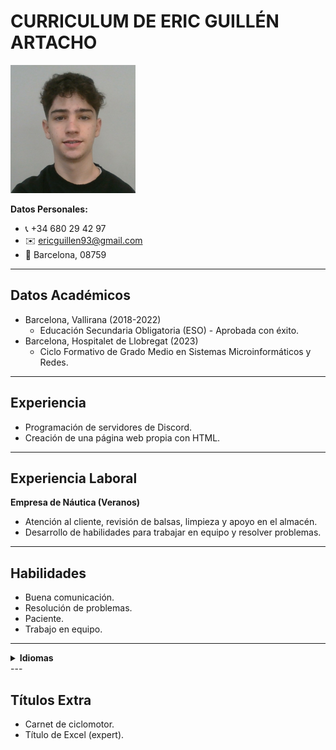 # CURRICULUM DE ERIC GUILLÉN ARTACHO

<img src="https://raw.githubusercontent.com/EricGuillen93/EricGuillen93.github.io/main/foto%20eric.png" width="200">

**Datos Personales:**
- 📞 +34 680 29 42 97
- ✉️ ericguillen93@gmail.com
- 📍 Barcelona, 08759

---

## Datos Académicos
- Barcelona, Vallirana (2018-2022)
  - Educación Secundaria Obligatoria (ESO) - Aprobada con éxito.
- Barcelona, Hospitalet de Llobregat (2023)
  - Ciclo Formativo de Grado Medio en Sistemas Microinformáticos y Redes.

---

## Experiencia
- Programación de servidores de Discord.
- Creación de una página web propia con HTML.

---

## Experiencia Laboral
**Empresa de Náutica (Veranos)**
- Atención al cliente, revisión de balsas, limpieza y apoyo en el almacén.
- Desarrollo de habilidades para trabajar en equipo y resolver problemas.

---

## Habilidades
- Buena comunicación.
- Resolución de problemas.
- Paciente.
- Trabajo en equipo.

---

<details>
  <summary><strong>Idiomas</strong></summary>
  
  | Idioma   | Nivel        |
  |:--------:|:------------:|
  | Español  | Nativo       |
  | Catalán  | Nativo       |
  | Inglés   | Nivel Medio  |
</details>
---

## Títulos Extra
- Carnet de ciclomotor.
- Título de Excel (expert).

